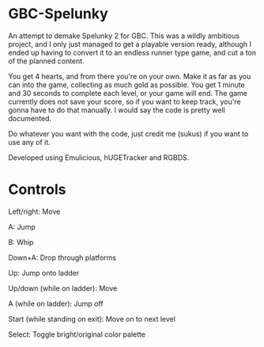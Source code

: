 # GBC-Spelunky
 An attempt to demake Spelunky 2 for GBC.
 This was a wildly ambitious project, and I only just managed to get a playable version ready, although I ended up having to convert it to an endless runner type game, and cut a ton of the planned content.
 
 You get 4 hearts, and from there you're on your own. Make it as far as you can into the game, collecting as much gold as possible. You get 1 minute and 30 seconds to complete each level, or your game will end. The game currently does not save your score, so if you want to keep track, you're gonna have to do that manually.
 I would say the code is pretty well documented.
 
 Do whatever you want with the code, just credit me (sukus) if you want to use any of it.
 
 Developed using Emulicious, hUGETracker and RGBDS.

# Controls
Left/right: Move

A: Jump

B: Whip

Down+A: Drop through platforms

Up: Jump onto ladder

Up/down (while on ladder): Move

A (while on ladder): Jump off

Start (while standing on exit): Move on to next level

Select: Toggle bright/original color palette
